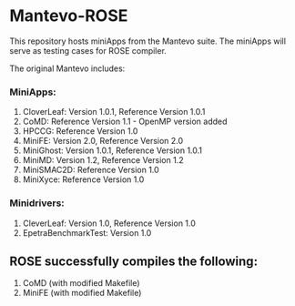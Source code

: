 Mantevo-ROSE
============
This repository hosts miniApps from the Mantevo suite.  The miniApps will serve as testing cases for ROSE compiler.

The original Mantevo includes:
### MiniApps:
1. CloverLeaf: Version 1.0.1, Reference Version 1.0.1
2. CoMD: Reference Version 1.1 - OpenMP version added
3. HPCCG: Reference Version 1.0
4. MiniFE: Version 2.0, Reference Version 2.0
5. MiniGhost: Version 1.0.1, Reference Version 1.0.1
6. MiniMD: Version 1.2, Reference Version 1.2
7. MiniSMAC2D: Reference Version 1.0
8. MiniXyce: Reference Version 1.0

### Minidrivers:
1. CleverLeaf: Version 1.0, Reference Version 1.0
2. EpetraBenchmarkTest: Version 1.0

## ROSE successfully compiles the following:
1. CoMD (with modified Makefile)
2. MiniFE (with modified Makefile)
